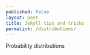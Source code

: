 ```yaml
---
published: false
layout: post
title: Jekyll tips and tricks
permalink: /distributions/
---
```

Probability distributions
